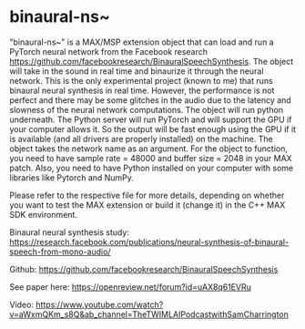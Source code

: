 # binaural-ns~

"binaural-ns~" is a MAX/MSP extension object that can load and run a PyTorch neural network from the Facebook research https://github.com/facebookresearch/BinauralSpeechSynthesis.
The object will take in the sound in real time and binaurize it through the neural network. This is the only experimental project (known to me) that runs binaural neural synthesis in real time.
However, the performance is not perfect and there may be some glitches in the audio due to the latency and slowness of the neural network computations. The object will run python underneath.
The Python server will run PyTorch and will support the GPU if your computer allows it. So the output will be fast enough using the GPU if it is available (and all drivers are properly installed) on the machine. The object takes the network name as an argument.
For the object to function, you need to have sample rate = 48000 and buffer size = 2048 in your MAX patch. Also, you need to have Python installed on your computer with some libraries like Pytorch and NumPy.

Please refer to the respective file for more details, depending on whether you want to test the MAX extension or build it (change it) in the C++ MAX SDK environment.

Binaural neural synthesis study: https://research.facebook.com/publications/neural-synthesis-of-binaural-speech-from-mono-audio/

Github: https://github.com/facebookresearch/BinauralSpeechSynthesis 

See paper here: https://openreview.net/forum?id=uAX8q61EVRu

Video: https://www.youtube.com/watch?v=aWxmQKm_s8Q&ab_channel=TheTWIMLAIPodcastwithSamCharrington


